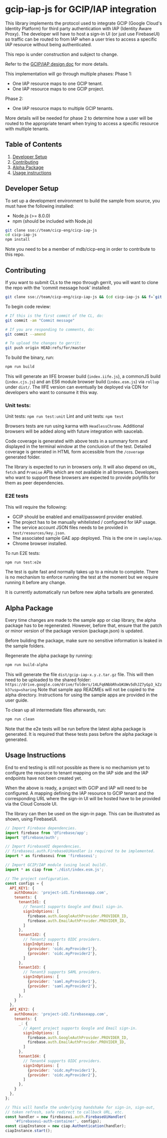 # gcip-iap-js for GCIP/IAP integration

This library implements the protocol used to integrate GCIP (Google Cloud's
Identity Platform) for third party authentication with IAP (Identity Aware
Proxy).
The developer will have to host a sign-in UI (or just use FirebaseUI) so
traffic can be routed to from IAP when a user tries to access a specific IAP
resource without being authenticated.

This repo is under construction and subject to change.

Refer to the
[GCIP/IAP design doc](https://docs.google.com/document/d/1Jc8pgZd9Yr_Rg3yRQTiFz8Ole8MfD8Ut8_F8yUr3Alo/)
for more details.

This implementation will go through multiple phases:
Phase 1:
- One IAP resource maps to one GCIP tenant.
- One IAP resource maps to one GCIP project.

Phase 2:
- One IAP resource maps to multiple GCIP tenants.

More details will be needed for phase 2 to determine how a user will be routed
to the appropriate tenant when trying to access a specific resource with
multiple tenants.

## Table of Contents

1. [Developer Setup](#developer-setup)
1. [Contributing](#contributing)
1. [Alpha Package](#alpha-package)
1. [Usage instructions](#usage-instructions)

## Developer Setup

To set up a development environment to build the sample from source, you must
have the following installed:
- Node.js (>= 8.0.0)
- npm (should be included with Node.js)

```bash
git clone sso://team/cicp-eng/cicp-iap-js
cd cicp-iap-js
npm install
```
Note you need to be a member of mdb/cicp-eng in order to contribute to this repo.

## Contributing

If you want to submit CLs to the repo through gerrit, you will want to clone the
repo with the 'commit message hook' installed:

```bash
git clone sso://team/cicp-eng/cicp-iap-js && (cd cicp-iap-js && f=`git rev-parse --git-dir`/hooks/commit-msg ; curl -Lo $f https://gerrit-review.googlesource.com/tools/hooks/commit-msg ; chmod +x $f)
```

To begin code review:
```bash
# If this is the first commit of the CL, do:
git commit -am "Commit message"

# If you are responding to comments, do:
git commit --amend

# To upload the changes to gerrit:
git push origin HEAD:refs/for/master
```

To build the binary, run:
```bash
npm run build
```

This will generate an IIFE browser build (`index.iife.js`), a commonJS
build (`index.cjs.js`) and an ES6 module browser build (`index.esm.js`)
via `rollup` under `dist/`. The IIFE version can eventually be deployed via CDN
for developers who want to consume it this way.

### Unit tests:
Unit tests: `npm run test:unit`
Lint and unit tests: `npm test`

Browsers tests are run using karma with `HeadlessChrome`. Additional browsers
will be added along with future integration with saucelab.

Code coverage is generated with above tests in a summary form and displayed
in the terminal window at the conclusion of the test.
Detailed coverage is generated in HTML form accessible from the `/coverage`
generated folder.

The library is expected to run in browsers only. It will also depend on `URL`,
`fetch` and `Promise` APIs which are not available in all browsers.
Developers who want to support these browsers are expected to provide
polyfills for them as peer dependencies.

### E2E tests
This will require the following:
- GCIP should be enabled and email/password provider enabled.
- The project has to be manually whitelisted / configured for IAP usage.
- The service account JSON files needs to be provided in `test/resources/key.json`.
- The associated sample GAE app deployed. This is the one in `sample/app`.
- Chrome browser installed.

To run E2E tests:
```bash
npm run test:e2e
```

The test is quite fast and normally takes up to a minute to complete.
There is no mechanism to enforce running the test at the moment but we
require running it before any change.

It is currently automatically run before new alpha tarballs are generated.

## Alpha Package

Every time changes are made to the sample app or ciap library, the alpha
package has to be regenerated. However, before that, ensure that the patch or
minor version of the package version (package.json) is updated.

Before building the package, make sure no sensitive information is leaked in
the sample folders.

Regenerate the alpha package by running:
```bash
npm run build-alpha
```

This will generate the file `dist/gcip-iap-x.y.z.tar.gz` file. This will then
need to be uploaded to the shared folder:
`https://drive.google.com/drive/folders/14LFq6NbbRhxbKUWv5dhJZ7yGp3_kZzb3?usp=sharing`
Note that sample app READMEs will not be copied to the alpha directory.
Instructions for using the sample apps are provided in the user guide.

To clean up all intermediate files afterwards, run:
```bash
npm run clean
```

Note that the e2e tests will be run before the latest alpha package is generated.
It is required that these tests pass before the alpha package is generated.

## Usage Instructions

End to end testing is still not possible as there is no mechamism yet to
configure the resource to tenant mapping on the IAP side and the IAP
endpoints have not been created yet.

When the above is ready, a project with GCIP and IAP will need to be
configured. A mapping defining the IAP resource to GCIP tenant and the
corresponding URL where the sign-in UI will be hosted have to be provided via
the Cloud Console UI.

The library can then be used on the sign-in page.
This can be illustrated as shown, using FirebaseUI.

```javascript
// Import Firebase dependencies.
import firebase from '@firebase/app';
import '@firebase/auth';

// Import FirebaseUI dependencies.
// firebaseui.auth.FirebaseUiHandler is required to be implemented.
import * as firebaseui from 'firebaseui';

// Import GCIP/IAP module (using local build).
import * as ciap from './dist/index.esm.js';

// The project configuration.
const configs = {
  API_KEY1: {
    authDomain: 'project-id1.firebaseapp.com',
    tenants: {
      tenantId1: {
        // Tenant1 supports Google and Email sign-in.
        signInOptions: [
          firebase.auth.GoogleAuthProvider.PROVIDER_ID,
          firebase.auth.EmailAuthProvider.PROVIDER_ID,
        ]
      },
      tenantId2: {
        // Tenant2 supports OIDC providers.
        signInOptions: [
          {provider: 'oidc.myProvider1'},
          {provider: 'oidc.myProvider2'},
        ]
      },
      tenantId3: {
        // Tenant3 supports SAML providers.
        signInOptions: [
          {provider: 'saml.myProvider1'},
          {provider: 'saml.myProvider2'},
        ]
      },
    }
  },
  API_KEY2: {
    authDomain: 'project-id2.firebaseapp.com',
    tenants: {
      _: {
        // Agent project supports Google and Email sign-in.
        signInOptions: [
          firebase.auth.GoogleAuthProvider.PROVIDER_ID,
          firebase.auth.EmailAuthProvider.PROVIDER_ID,
        ]
      },
      tenantId4: {
        // Tenant4 supports OIDC providers.
        signInOptions: [
          {provider: 'oidc.myProvider1'},
          {provider: 'oidc.myProvider2'},
        ]
      },
    }
  },
};

// This will handle the underlying handshake for sign-in, sign-out,
// token refresh, safe redirect to callback URL, etc.
const handler = new firebaseui.auth.FirebaseUiHandler(
    '#firebaseui-auth-container', configs);
const ciapInstance = new ciap.Authentication(handler);
ciapInstance.start();
```
